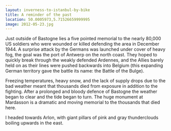```yaml
---
layout: inverness-to-istanbul-by-bike
title: A reminder of the past
location: 50.0005973,5.71526659999995
image: 2012-05-23.jpg
---
```

Just outside of Bastogne lies a five pointed memorial to the nearly 80,000 US soldiers who were wounded or killed defending the area in December 1944. A surprise attack by the Germans was launched under cover of heavy fog, the goal was the port of Antwerp on the north coast. They hoped to quickly break through the weakly defended Ardennes, and the Allies barely held on as their lines were pushed backwards into Belgium (this expanding German territory gave the battle its name: the Battle of the Bulge).

Freezing temperatures, heavy snow, and the lack of supply drops due to the bad weather meant that thousands died from exposure in addition to the fighting. After a prolonged and bloody defence of Bastogne the weather began to clear and the tide began to turn. The huge monument at Mardasson is a dramatic and moving memorial to the thousands that died here.

I headed towards Arlon, with giant pillars of pink and gray thunderclouds boiling upwards in the east.